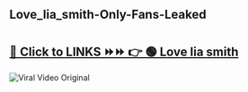
 ## Love_lia_smith-Only-Fans-Leaked

# <h2><a href="https://clipsfans.com/Love_lia_smith&ref=git">🔗 Click to LINKS ⏩⏩ 👉 🟢 Love lia smith </a></h2>

<a href="https://clipsfans.com/Love_lia_smith&ref=git" rel="nofollow" data-target="animated-image.originalLink"><img src="https://i.ibb.co.com/xMMVF88/686577567.gif" alt="Viral Video Original" style="max-width: 100%; display: inline-block;" data-target="animated-image.originalImage"></a>
